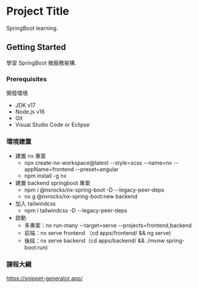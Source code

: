 # Project Title

SpringBoot learning.

## Getting Started

學習 SpringBoot 微服務架構.

### Prerequisites

開發環境

- JDK v17
- Node.js v16
- Git
- Visual Studio Code or Eclipse

### 環境建置

- 建置 nx 專案
  - npx create-nx-workspace@latest --style=scss --name=nx --appName=frontend --preset=angular
  - npm install -g nx
- 建置 backend springboot 專案
  - npm i @nxrocks/nx-spring-boot -D --legacy-peer-deps
  - nx g @nxrocks/nx-spring-boot:new backend
- 加入 tailwindcss
  - npm i tailwindcss -D --legacy-peer-deps
- 啟動
  - 多專案：nx run-many --target=serve --projects=frontend,backend
  - 前端：nx serve frontend （cd apps/frontend/ && ng serve)
  - 後段：nx serve backend（cd apps/backend/ && ./mvnw spring-boot:run)

### 課程大綱

https://snippet-generator.app/
